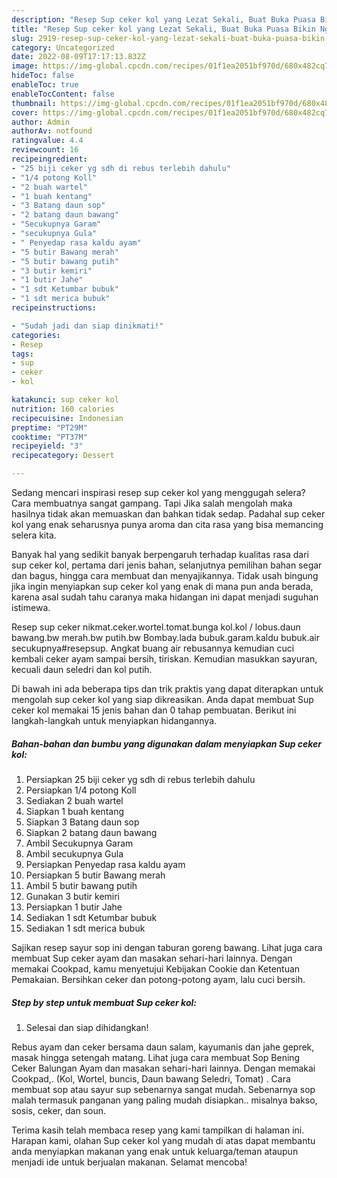 ```yaml
---
description: "Resep Sup ceker kol yang Lezat Sekali, Buat Buka Puasa Bikin Ngiler"
title: "Resep Sup ceker kol yang Lezat Sekali, Buat Buka Puasa Bikin Ngiler"
slug: 2919-resep-sup-ceker-kol-yang-lezat-sekali-buat-buka-puasa-bikin-ngiler
category: Uncategorized
date: 2022-08-09T17:17:13.832Z
image: https://img-global.cpcdn.com/recipes/01f1ea2051bf970d/680x482cq70/sup-ceker-kol-foto-resep-utama.jpg
hideToc: false
enableToc: true
enableTocContent: false
thumbnail: https://img-global.cpcdn.com/recipes/01f1ea2051bf970d/680x482cq70/sup-ceker-kol-foto-resep-utama.jpg
cover: https://img-global.cpcdn.com/recipes/01f1ea2051bf970d/680x482cq70/sup-ceker-kol-foto-resep-utama.jpg
author: Admin
authorAv: notfound
ratingvalue: 4.4
reviewcount: 16
recipeingredient:
- "25 biji ceker yg sdh di rebus terlebih dahulu"
- "1/4 potong Koll"
- "2 buah wartel"
- "1 buah kentang"
- "3 Batang daun sop"
- "2 batang daun bawang"
- "Secukupnya Garam"
- "secukupnya Gula"
- " Penyedap rasa kaldu ayam"
- "5 butir Bawang merah"
- "5 butir bawang putih"
- "3 butir kemiri"
- "1 butir Jahe"
- "1 sdt Ketumbar bubuk"
- "1 sdt merica bubuk"
recipeinstructions:

- "Sudah jadi dan siap dinikmati!"
categories:
- Resep
tags:
- sup
- ceker
- kol

katakunci: sup ceker kol 
nutrition: 160 calories
recipecuisine: Indonesian
preptime: "PT29M"
cooktime: "PT37M"
recipeyield: "3"
recipecategory: Dessert

---
```



Sedang mencari inspirasi resep sup ceker kol yang menggugah selera? Cara membuatnya sangat gampang. Tapi Jika salah mengolah maka hasilnya tidak akan memuaskan dan bahkan tidak sedap. Padahal sup ceker kol yang enak seharusnya punya aroma dan cita rasa yang bisa memancing selera kita.


Banyak hal yang sedikit banyak berpengaruh terhadap kualitas rasa dari sup ceker kol, pertama dari jenis bahan, selanjutnya pemilihan bahan segar dan bagus, hingga cara membuat dan menyajikannya. Tidak usah bingung jika ingin menyiapkan sup ceker kol yang enak di mana pun anda berada, karena asal sudah tahu caranya maka hidangan ini dapat menjadi suguhan istimewa.

Resep sup ceker nikmat.ceker.wortel.tomat.bunga kol.kol / lobus.daun bawang.bw merah.bw putih.bw Bombay.lada bubuk.garam.kaldu bubuk.air secukupnya#resepsup. Angkat buang air rebusannya kemudian cuci kembali ceker ayam sampai bersih, tiriskan. Kemudian masukkan sayuran, kecuali daun seledri dan kol putih.


Di bawah ini ada beberapa tips dan trik praktis yang dapat diterapkan untuk mengolah sup ceker kol yang siap dikreasikan. Anda dapat membuat Sup ceker kol memakai 15 jenis bahan dan 0 tahap pembuatan. Berikut ini langkah-langkah untuk menyiapkan hidangannya.

<!--inarticleads1-->

##### Bahan-bahan dan bumbu yang digunakan dalam menyiapkan Sup ceker kol:

1. Persiapkan 25 biji ceker yg sdh di rebus terlebih dahulu
1. Persiapkan 1/4 potong Koll
1. Sediakan 2 buah wartel
1. Siapkan 1 buah kentang
1. Siapkan 3 Batang daun sop
1. Siapkan 2 batang daun bawang
1. Ambil Secukupnya Garam
1. Ambil secukupnya Gula
1. Persiapkan  Penyedap rasa kaldu ayam
1. Persiapkan 5 butir Bawang merah
1. Ambil 5 butir bawang putih
1. Gunakan 3 butir kemiri
1. Persiapkan 1 butir Jahe
1. Sediakan 1 sdt Ketumbar bubuk
1. Sediakan 1 sdt merica bubuk


Sajikan resep sayur sop ini dengan taburan goreng bawang. Lihat juga cara membuat Sup ceker ayam dan masakan sehari-hari lainnya. Dengan memakai Cookpad, kamu menyetujui Kebijakan Cookie dan Ketentuan Pemakaian. Bersihkan ceker dan potong-potong ayam, lalu cuci bersih. 

<!--inarticleads2-->

##### Step by step untuk membuat Sup ceker kol:


1. Selesai dan siap dihidangkan!

Rebus ayam dan ceker bersama daun salam, kayumanis dan jahe geprek, masak hingga setengah matang. Lihat juga cara membuat Sop Bening Ceker Balungan Ayam dan masakan sehari-hari lainnya. Dengan memakai Cookpad,. (Kol, Wortel, buncis, Daun bawang Seledri, Tomat) . Cara membuat sop atau sayur sup sebenarnya sangat mudah. Sebenarnya sop malah termasuk panganan yang paling mudah disiapkan.. misalnya bakso, sosis, ceker, dan soun. 

Terima kasih telah membaca resep yang kami tampilkan di halaman ini. Harapan kami, olahan Sup ceker kol yang mudah di atas dapat membantu anda menyiapkan makanan yang enak untuk keluarga/teman ataupun menjadi ide untuk berjualan makanan. Selamat mencoba!
